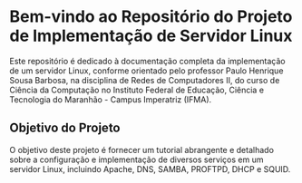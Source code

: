 # Bem-vindo ao Repositório do Projeto de Implementação de Servidor Linux

Este repositório é dedicado à documentação completa da implementação de um servidor Linux, conforme orientado pelo professor Paulo Henrique Sousa Barbosa, na disciplina de Redes de Computadores II, do curso de Ciência da Computação no Instituto Federal de Educação, Ciência e Tecnologia do Maranhão - Campus Imperatriz (IFMA).

## Objetivo do Projeto

O objetivo deste projeto é fornecer um tutorial abrangente e detalhado sobre a configuração e implementação de diversos serviços em um servidor Linux, incluindo Apache, DNS, SAMBA, PROFTPD, DHCP e SQUID.
